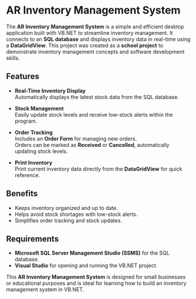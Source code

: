 # AR Inventory Management System  

The **AR Inventory Management System** is a simple and efficient desktop application built with VB.NET to streamline inventory management. It connects to an **SQL database** and displays inventory data in real-time using a **DataGridView**. This project was created as a **school project** to demonstrate inventory management concepts and software development skills.  

## Features  
- **Real-Time Inventory Display**  
  Automatically displays the latest stock data from the SQL database.  

- **Stock Management**  
  Easily update stock levels and receive low-stock alerts within the program.  

- **Order Tracking**  
  Includes an **Order Form** for managing new orders.  
  Orders can be marked as **Received** or **Cancelled**, automatically updating stock levels.  

- **Print Inventory**  
  Print current inventory data directly from the **DataGridView** for quick reference.  

## Benefits  
- Keeps inventory organized and up to date.  
- Helps avoid stock shortages with low-stock alerts.  
- Simplifies order tracking and stock updates.  

## Requirements  
- **Microsoft SQL Server Management Studio (SSMS)** for the SQL database.  
- **Visual Studio** for opening and running the VB.NET project.  

This **AR Inventory Management System** is designed for small businesses or educational purposes and is ideal for learning how to build an inventory management system in VB.NET.  
